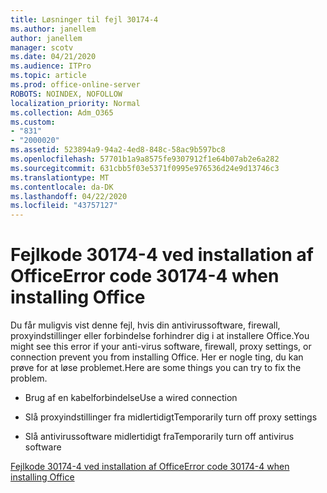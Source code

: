 ```yaml
---
title: Løsninger til fejl 30174-4
ms.author: janellem
author: janellem
manager: scotv
ms.date: 04/21/2020
ms.audience: ITPro
ms.topic: article
ms.prod: office-online-server
ROBOTS: NOINDEX, NOFOLLOW
localization_priority: Normal
ms.collection: Adm_O365
ms.custom:
- "831"
- "2000020"
ms.assetid: 523894a9-94a2-4ed8-848c-58ac9b597bc8
ms.openlocfilehash: 57701b1a9a8575fe9307912f1e64b07ab2e6a282
ms.sourcegitcommit: 631cbb5f03e5371f0995e976536d24e9d13746c3
ms.translationtype: MT
ms.contentlocale: da-DK
ms.lasthandoff: 04/22/2020
ms.locfileid: "43757127"
---
```

# <a name="error-code-30174-4-when-installing-office"></a><span data-ttu-id="6c409-102">Fejlkode 30174-4 ved installation af Office</span><span class="sxs-lookup"><span data-stu-id="6c409-102">Error code 30174-4 when installing Office</span></span>

<span data-ttu-id="6c409-103">Du får muligvis vist denne fejl, hvis din antivirussoftware, firewall, proxyindstillinger eller forbindelse forhindrer dig i at installere Office.</span><span class="sxs-lookup"><span data-stu-id="6c409-103">You might see this error if your anti-virus software, firewall, proxy settings, or connection prevent you from installing Office.</span></span> <span data-ttu-id="6c409-104">Her er nogle ting, du kan prøve for at løse problemet.</span><span class="sxs-lookup"><span data-stu-id="6c409-104">Here are some things you can try to fix the problem.</span></span>
  
- <span data-ttu-id="6c409-105">Brug af en kabelforbindelse</span><span class="sxs-lookup"><span data-stu-id="6c409-105">Use a wired connection</span></span>

- <span data-ttu-id="6c409-106">Slå proxyindstillinger fra midlertidigt</span><span class="sxs-lookup"><span data-stu-id="6c409-106">Temporarily turn off proxy settings</span></span>

- <span data-ttu-id="6c409-107">Slå antivirussoftware midlertidigt fra</span><span class="sxs-lookup"><span data-stu-id="6c409-107">Temporarily turn off antivirus software</span></span>

[<span data-ttu-id="6c409-108">Fejlkode 30174-4 ved installation af Office</span><span class="sxs-lookup"><span data-stu-id="6c409-108">Error code 30174-4 when installing Office</span></span>](https://support.office.com/article/5d5551db-266f-47b3-93fc-d51c2e8f4c0b?wt.mc_id=Alchemy_ClientDIA)
  